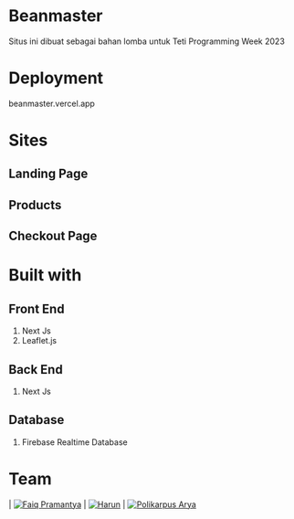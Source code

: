 # Beanmaster

Situs ini dibuat sebagai bahan lomba untuk Teti Programming Week 2023

# Deployment
beanmaster.vercel.app

# Sites

## Landing Page
## Products
## Checkout Page

# Built with

## Front End
1. Next Js
2. Leaflet.js

## Back End
1. Next Js

## Database
1. Firebase Realtime Database

# Team
|  [![Faiq Pramantya](https://avatars.githubusercontent.com/u/138311752?v=4&s=50)](https://github.com/faiqpr) | [![Harun](https://avatars.githubusercontent.com/u/78070957?v=4&s=50)](https://github.com/runs664) | [![Polikarpus Arya](https://avatars.githubusercontent.com/u/103818115?v=4&s=50)](https://github.com/mie-intel)
